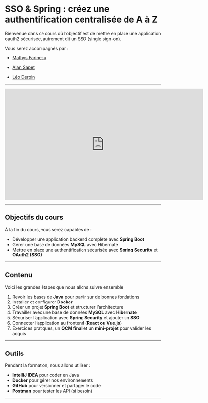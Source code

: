 # SSO & Spring  : créez une authentification centralisée de A à Z

Bienvenue dans ce cours où l’objectif est de mettre en place une application oauth2 sécurisée, autrement dit un SSO (single sign-on).

Vous serez accompagnés par :


- [Mathys Farineau](https://github.com/IPandragonI)

- [Alan Sapet](https://github.com/KazSoda)

- [Léo Deroin](https://github.com/achedon12)


--- 

<iframe src="https://drive.google.com/file/d/11VSnO9CRcAn2IwHilthImAqVkZxt_HQq/view?usp=sharing"
width="640"
height="360"
frameborder="0"
allowfullscreen>
</iframe>

---

## Objectifs du cours
À la fin du cours, vous serez capables de :

- Développer une application backend complète avec **Spring Boot**
- Gérer une base de données **MySQL** avec Hibernate
- Mettre en place une authentification sécurisée avec **Spring Security** et **OAuth2 (SSO)**

---

## Contenu
Voici les grandes étapes que nous allons suivre ensemble :

1. Revoir les bases de **Java** pour partir sur de bonnes fondations
2. Installer et configurer **Docker**
3. Créer un projet **Spring Boot** et structurer l’architecture
4. Travailler avec une base de données **MySQL** avec **Hibernate**
5. Sécuriser l’application avec **Spring Security** et ajouter un **SSO**
6. Connecter l’application au frontend (**React ou Vue.js**)
7. Exercices pratiques, un **QCM final** et un **mini-projet** pour valider les acquis

---

## Outils
Pendant la formation, nous allons utiliser :

- **IntelliJ IDEA** pour coder en Java
- **Docker** pour gérer nos environnements
- **GitHub** pour versionner et partager le code
- **Postman** pour tester les API (si besoin)

---
